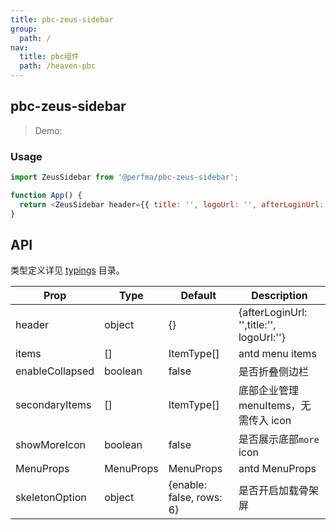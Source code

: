 ```yaml
---
title: pbc-zeus-sidebar
group:
  path: /
nav:
  title: pbc组件
  path: /heaven-pbc
---
```


## pbc-zeus-sidebar

> Demo:

<code src="./demo/index.tsx"></code>

### Usage

```js
import ZeusSidebar from '@perfma/pbc-zeus-sidebar';

function App() {
  return <ZeusSidebar header={{ title: '', logoUrl: '', afterLoginUrl: '' }} />;
}
```

## API

类型定义详见 [typings](typings/index.d.ts) 目录。

| Prop | Type | Default | Description |
| - | - | - | - |
| header | object | {} | {afterLoginUrl: '',title:'', logoUrl:''}|
|items | [] | ItemType[]| antd menu items|
|enableCollapsed | boolean| false | 是否折叠侧边栏
|secondaryItems | []| ItemType[] | 底部企业管理 menuItems，无需传入 icon
|showMoreIcon| boolean| false | 是否展示底部`more` icon
|MenuProps| MenuProps| MenuProps | antd MenuProps
|skeletonOption| object | {enable: false, rows: 6} | 是否开启加载骨架屏
